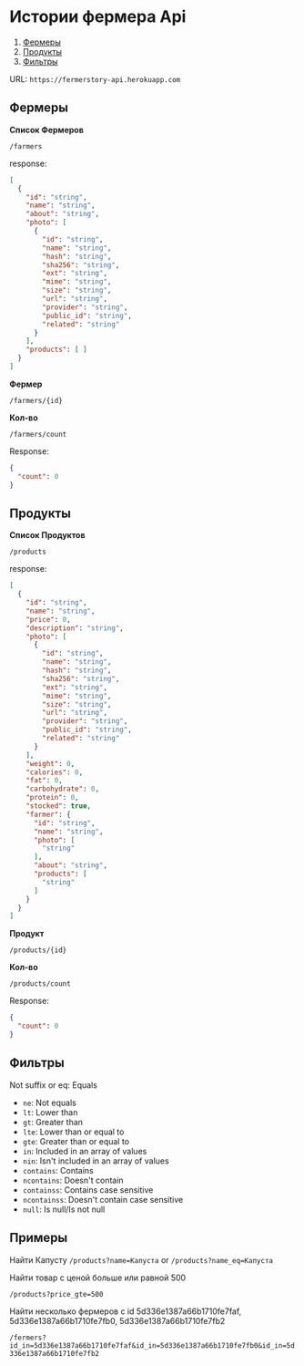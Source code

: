 # Истории фермера Api

1. [Фермеры](#Фермеры)
2. [Продукты](#Продукты)
3. [Фильтры](#Фильтры)

URL: `https://fermerstory-api.herokuapp.com`

## Фермеры

**Список Фермеров**
```
/farmers
```

response:
```json
[
  {
    "id": "string",
    "name": "string",
    "about": "string",
    "photo": [
      {
        "id": "string",
        "name": "string",
        "hash": "string",
        "sha256": "string",
        "ext": "string",
        "mime": "string",
        "size": "string",
        "url": "string",
        "provider": "string",
        "public_id": "string",
        "related": "string"
      }
    ],
    "products": [ ]
  }
]
```

**Фермер**
```
/farmers/{id}
```

**Кол-во**
```
/farmers/count
```
Response:
```json
{
  "count": 0
}
```

## Продукты

**Список Продуктов**
```
/products
```

response:
```json
[
  {
    "id": "string",
    "name": "string",
    "price": 0,
    "description": "string",
    "photo": [
      {
        "id": "string",
        "name": "string",
        "hash": "string",
        "sha256": "string",
        "ext": "string",
        "mime": "string",
        "size": "string",
        "url": "string",
        "provider": "string",
        "public_id": "string",
        "related": "string"
      }
    ],
    "weight": 0,
    "calories": 0,
    "fat": 0,
    "carbohydrate": 0,
    "protein": 0,
    "stocked": true,
    "farmer": {
      "id": "string",
      "name": "string",
      "photo": [
        "string"
      ],
      "about": "string",
      "products": [
        "string"
      ]
    }
  }
]
```

**Продукт**
```
/products/{id}
```

**Кол-во**
```
/products/count
```
Response:
```json
{
  "count": 0
}
```

## Фильтры

Not suffix or eq: Equals

- `ne`: Not equals
- `lt`: Lower than
- `gt`: Greater than
- `lte`: Lower than or equal to
- `gte`: Greater than or equal to
- `in`: Included in an array of values
- `nin`: Isn't included in an array of values
- `contains`: Contains
- `ncontains`: Doesn't contain
- `containss`: Contains case sensitive
- `ncontainss`: Doesn't contain case sensitive
- `null`: Is null/Is not null

## Примеры

Найти Капусту
`/products?name=Капуста` or  `/products?name_eq=Капуста`

Найти товар с ценой больше или равной 500

`/products?price_gte=500`

Найти несколько фермеров с id 5d336e1387a66b1710fe7faf, 5d336e1387a66b1710fe7fb0, 5d336e1387a66b1710fe7fb2

`/fermers?id_in=5d336e1387a66b1710fe7faf&id_in=5d336e1387a66b1710fe7fb0&id_in=5d336e1387a66b1710fe7fb2`
